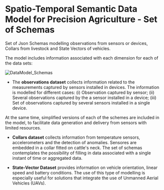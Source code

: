 # Spatio-Temporal Semantic Data Model for Precision Agriculture - Set of Schemas
Set of Json Schemas modelling observations from sensors or devices, Collars from livestock and State Vectors of vehicles.

The model includes information associated with each dimension for each of the data sets:



![DataModel_Schemas](https://user-images.githubusercontent.com/60104587/198826413-fb53bc4c-18d2-4c85-9898-944f2e87f7af.png)



* The **observations dataset** collects information related to the measurements captured by sensors installed in devices. The information is modelled for different cases: (i) Observation captured by sensor; (ii) Several observations captured by the a sensor installed in a device; (iii) Set of observations captured by several sensors installed in a single device.

At the same time, simplified versions of each of the schemes are included in the model, to facilitate data generation and delivery from sensors with limited resources.

* **Collars dataset** collects information from temperature sensors, accelerometers and the detection of anomalies. Sensores are embedded in a collar fitted on cattle's neck. The set of schemas contemplates the possibility of filling in data associated with a single instant of time or aggregated data.

* **State-Vector Dataset** provides information on vehicle orientation, linear speed and battery conditions. The use of this type of modelling is especially useful for solutions that integrate the use of Unmanned Aerial Vehicles (UAVs).



